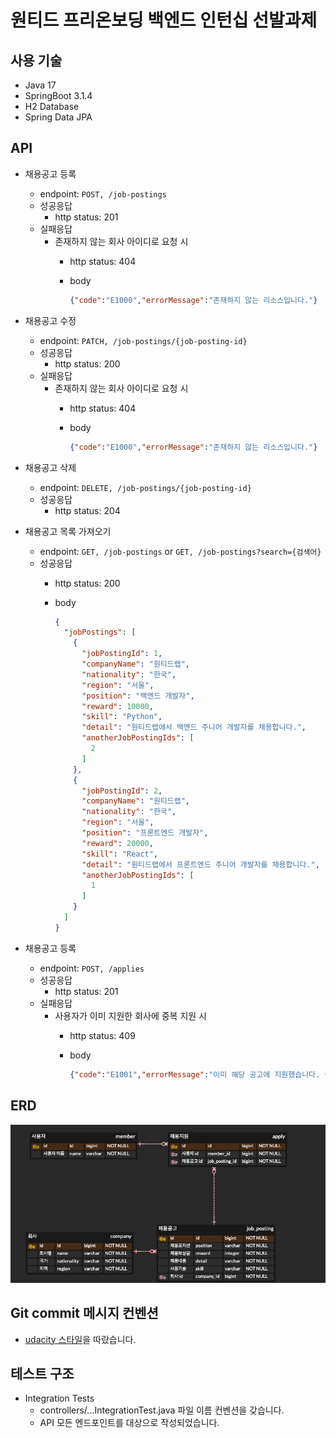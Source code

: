 # 원티드 프리온보딩 백엔드 인턴십 선발과제

## 사용 기술
- Java 17
- SpringBoot 3.1.4
- H2 Database
- Spring Data JPA

## API
- 채용공고 등록
    - endpoint: `POST, /job-postings`
    - 성공응답
        - http status: 201
    - 실패응답
        - 존재하지 않는 회사 아이디로 요청 시
            - http status: 404
            - body

                ```json
                {"code":"E1000","errorMessage":"존재하지 않는 리소스입니다."}
                ```

- 채용공고 수정
    - endpoint: `PATCH, /job-postings/{job-posting-id}`
    - 성공응답
        - http status: 200
    - 실패응답
        - 존재하지 않는 회사 아이디로 요청 시
            - http status: 404
            - body

                ```json
                {"code":"E1000","errorMessage":"존재하지 않는 리소스입니다."}
                ```

- 채용공고 삭제
    - endpoint: `DELETE, /job-postings/{job-posting-id}`
    - 성공응답
        - http status: 204
- 채용공고 목록 가져오기
    - endpoint: `GET, /job-postings` or `GET, /job-postings?search={검색어}`
    - 성공응답
        - http status: 200
        - body

            ```json
            {
              "jobPostings": [
                {
                  "jobPostingId": 1,
                  "companyName": "원티드랩",
                  "nationality": "한국",
                  "region": "서울",
                  "position": "백엔드 개발자",
                  "reward": 10000,
                  "skill": "Python",
                  "detail": "원티드랩에서 백엔드 주니어 개발자를 채용합니다.",
                  "anotherJobPostingIds": [
                    2
                  ]
                },
                {
                  "jobPostingId": 2,
                  "companyName": "원티드랩",
                  "nationality": "한국",
                  "region": "서울",
                  "position": "프론트엔드 개발자",
                  "reward": 20000,
                  "skill": "React",
                  "detail": "원티드랩에서 프론트엔드 주니어 개발자를 채용합니다.",
                  "anotherJobPostingIds": [
                    1
                  ]
                }
              ]
            }
            ```

- 채용공고 등록
    - endpoint: `POST, /applies`
    - 성공응답
        - http status: 201
    - 실패응답
        - 사용자가 이미 지원한 회사에 중복 지원 시
            - http status: 409
            - body

                ```json
                {"code":"E1001","errorMessage":"이미 해당 공고에 지원했습니다. 중복해서 지원할 수 없습니다."}
                ```

## ERD
![erd.png](assets/erd.png)

## Git commit 메시지 컨벤션
- [udacity 스타일](https://udacity.github.io/git-styleguide/)을 따랐습니다.

## 테스트 구조
- Integration Tests
    - controllers/...IntegrationTest.java 파일 이름 컨벤션을 갖습니다.
    - API 모든 엔드포인트를 대상으로 작성되었습니다.
